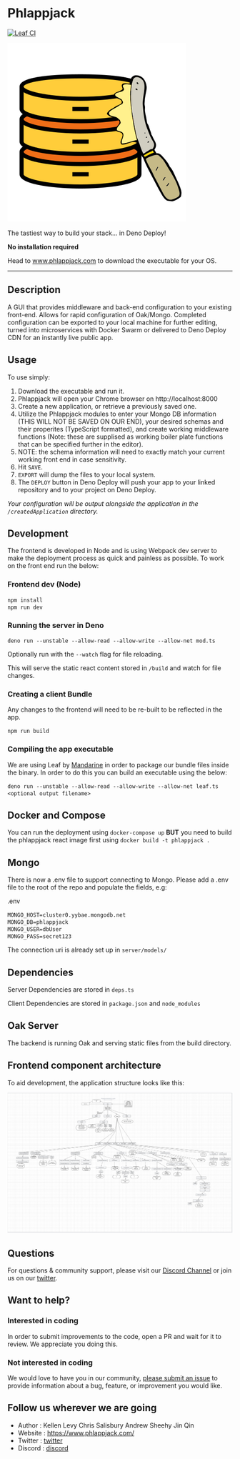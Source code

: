 # Phlappjack

[![Leaf CI](https://github.com/mandarineorg/leaf/workflows/Unit%20Tests/badge.svg)](https://github.com/mandarineorg/leaf)

![image](./assets/logo.svg)

The tastiest way to build your stack... in Deno Deploy!

**No installation required**

Head to www.phlappjack.com to download the executable for your OS.

---

## Description

A GUI that provides middleware and back-end configuration to your existing front-end. Allows for rapid configuration of Oak/Mongo. Completed configuration can be exported to your local machine for further editing, turned into microservices with Docker Swarm or delivered to Deno Deploy CDN for an instantly live public app.

## Usage

To use simply:

1. Download the executable and run it.
2. Phlappjack will open your Chrome browser on http://localhost:8000
3. Create a new application, or retrieve a previously saved one.
4. Utilize the Phlappjack modules to enter your Mongo DB information (THIS WILL NOT BE SAVED ON OUR END), your desired schemas and their properites (TypeScript formatted), and create working middleware functions (Note: these are supplised as working boiler plate functions that can be specified further in the editor).
5. NOTE: the schema information will need to exactly match your current working front end in case sensitivity. 
6. Hit `SAVE`.
7. `EXPORT` will dump the files to your local system.
8. The `DEPLOY` button in Deno Deploy will push your app to your linked repository and to your project on Deno Deploy.
   

*Your configuration will be output alongside the application in the `/createdApplication` directory.*

## Development

The frontend is developed in Node and is using Webpack dev server to make the deployment process as quick and painless as possible. To work on the front end run the below:

### Frontend dev (Node)

```shell 
npm install
npm run dev
```

### Running the server in Deno

```shell
deno run --unstable --allow-read --allow-write --allow-net mod.ts
```

Optionally run with the `--watch` flag for file reloading.

This will serve the static react content stored in `/build` and watch for file changes.

### Creating a client Bundle

Any changes to the frontend will need to be re-built to be reflected in the app.

```shell
npm run build
```
### Compiling the app executable

We are using Leaf by [Mandarine](https://deno.land/x/mandarinets) in order to package our bundle files inside the binary. In order to do this you can build an executable using the below:

```shell
deno run --unstable --allow-read --allow-write --allow-net leaf.ts <optional output filename>
```

## Docker and Compose

You can run the deployment using `docker-compose up` **BUT** you need to build
the phlappjack react image first using `docker build -t phlappjack .`

## Mongo

There is now a .env file to support connecting to Mongo. Please add a .env file
to the root of the repo and populate the fields, e.g:

.env
```shell
MONGO_HOST=cluster0.yybae.mongodb.net
MONGO_DB=phlappjack
MONGO_USER=dbUser
MONGO_PASS=secret123
```

The connection uri is already set up in `server/models/`

## Dependencies

Server Dependencies are stored in `deps.ts`

Client Dependencies are stored in `package.json` and `node_modules`


## Oak Server

The backend is running Oak and serving static files from the build directory.


## Frontend component architecture

To aid development, the application structure looks like this:

![image](./assets/phlappjack-dependency.png)


## Questions
For questions & community support, please visit our [Discord Channel](https://discord.gg/phlappjack) or join us on our [twitter](https://twitter.com/phlappjack).

## Want to help?
### Interested in coding
In order to submit improvements to the code, open a PR and wait for it to review. We appreciate you doing this.
### Not interested in coding
We would love to have you in our community, [please submit an issue](https://github.com/oslabs-beta/phlappjack/issues) to provide information about a bug, feature, or improvement you would like.

## Follow us wherever we are going
- Author : Kellen Levy Chris Salisbury Andrew Sheehy Jin Qin
- Website : https://www.phlappjack.com/
- Twitter : [twitter](https://twitter.com/Phlappjack1)     
- Discord : [discord](https://discord.gg/j6EmpEJ5)
